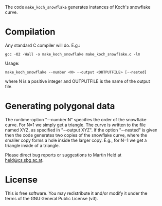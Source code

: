The code `make_koch_snowflake` generates instances of Koch's snowflake curve.

# Compilation

Any standard C compiler will do. E.g.:

    gcc -O2 -Wall -o make_koch_snowflake make_koch_snowflake.c -lm

Usage:

    make_koch_snowflake --number <N> --output <OUTPUTFILE> [--nested]

where N is a positive integer and OUTPUTFILE is the name of the output file.

# Generating polygonal data

The runtime-option "--number N" specifies the order of the snowflake curve.
For N=1 we simply get a triangle. The curve is written to the file named XYZ,
as specified in "--output XYZ". If the option "--nested" is given then the
code generates two copies of the snowflake curve, where the smaller copy forms
a hole inside the larger copy. E.g., for N=1 we get a triangle inside of a
triangle.

Please direct bug reports or suggestions to Martin Held at held@cs.sbg.ac.at.

# License

This is free software.  You may redistribute it and/or modify
it under the terms of the GNU General Public License (v3).
